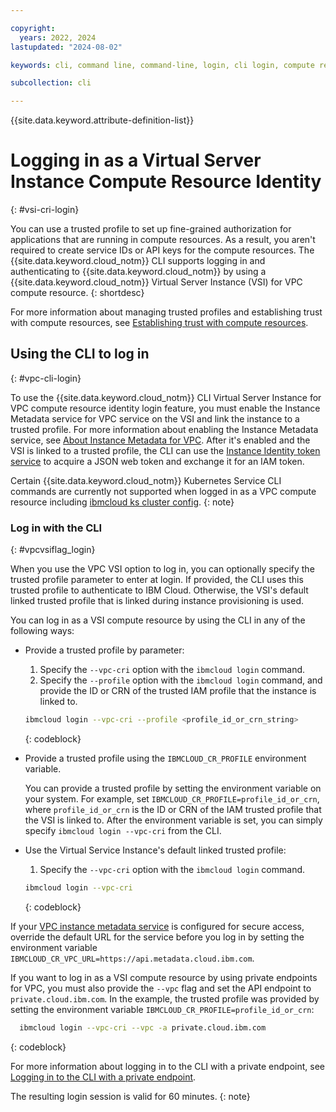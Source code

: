 ```yaml
---

copyright:
  years: 2022, 2024
lastupdated: "2024-08-02"

keywords: cli, command line, command-line, login, cli login, compute resource, compute resource identity, compute resource identities, vsi, vpc, trusted profiles, cri

subcollection: cli

---
```


{{site.data.keyword.attribute-definition-list}}

# Logging in as a Virtual Server Instance Compute Resource Identity
{: #vsi-cri-login}

You can use a trusted profile to set up fine-grained authorization for applications that are running in compute resources. As a result, you aren't required to create service IDs or API keys for the compute resources. The {{site.data.keyword.cloud_notm}} CLI supports logging in and authenticating to {{site.data.keyword.cloud_notm}} by using a {{site.data.keyword.cloud_notm}} Virtual Server Instance (VSI) for VPC compute resource.
{: shortdesc}

For more information about managing trusted profiles and establishing trust with compute resources, see [Establishing trust with compute resources](/docs/account?topic=account-create-trusted-profile&interface=ui#create-profile-compute).

## Using the CLI to log in
{: #vpc-cli-login}

To use the {{site.data.keyword.cloud_notm}} CLI Virtual Server Instance for VPC compute resource identity login feature, you must enable the Instance Metadata service for VPC service on the VSI and link the instance to a trusted profile. For more information about enabling the Instance Metadata service, see [About Instance Metadata for VPC](/docs/vpc?topic=vpc-imd-about&interface=ui). After it's enabled and the VSI is linked to a trusted profile, the CLI can use the [Instance Identity token service](/docs/vpc?topic=vpc-imd-about&interface=ui#imd-vpc-access-token) to acquire a JSON web token and exchange it for an IAM token.

Certain {{site.data.keyword.cloud_notm}} Kubernetes Service CLI commands are currently not supported when logged in as a VPC compute resource including [ibmcloud ks cluster config](/docs/containers?topic=containers-kubernetes-service-cli#cs_cluster_config).
{: note}

### Log in with the CLI
{: #vpcvsiflag_login}

When you use the VPC VSI option to log in, you can optionally specify the trusted profile parameter to enter at login. If provided, the CLI uses this trusted profile to authenticate to IBM Cloud. Otherwise, the VSI's default linked trusted profile that is linked during instance provisioning is used.

You can log in as a VSI compute resource by using the CLI in any of the following ways:

* Provide a trusted profile by parameter:
   1. Specify the `--vpc-cri` option with the `ibmcloud login` command.
   2. Specify the `--profile` option with the `ibmcloud login` command, and provide the ID or CRN of the trusted IAM profile that the instance is linked to.

   ```bash
   ibmcloud login --vpc-cri --profile <profile_id_or_crn_string>
   ```
   {: codeblock}

* Provide a trusted profile using the `IBMCLOUD_CR_PROFILE` environment variable. 
  
   You can provide a trusted profile by setting the environment variable on your system. For example, set `IBMCLOUD_CR_PROFILE=profile_id_or_crn`, where `profile_id_or_crn` is the ID or CRN of the IAM trusted profile that the VSI is linked to. After the environment variable is set, you can simply specify `ibmcloud login --vpc-cri` from the CLI.

* Use the Virtual Service Instance's default linked trusted profile:
   1. Specify the `--vpc-cri` option with the `ibmcloud login` command.

   ```bash
   ibmcloud login --vpc-cri
   ```
   {: codeblock}

If your [VPC instance metadata service](/docs/vpc?topic=vpc-imd-about) is configured for secure access, override the default URL for the service before you log in by setting the environment variable `IBMCLOUD_CR_VPC_URL=https://api.metadata.cloud.ibm.com`.

If you want to log in as a VSI compute resource by using private endpoints for VPC, you must also provide the ``--vpc`` flag
and set the API endpoint to ``private.cloud.ibm.com``. In the example, the trusted profile was provided by setting the environment variable `IBMCLOUD_CR_PROFILE=profile_id_or_crn`:
 ```bash
   ibmcloud login --vpc-cri --vpc -a private.cloud.ibm.com
   ```
   {: codeblock}

For more information about logging in to the CLI with a private endpoint, see [Logging in to the CLI with a private endpoint](/docs/cli?topic=cli-service-connection#cli-private-vpc).

The resulting login session is valid for 60 minutes.
{: note}

